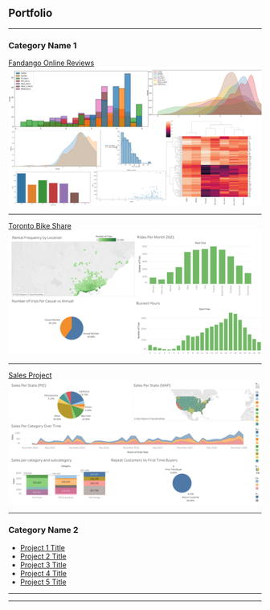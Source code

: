 ## Portfolio

---

### Category Name 1 

[Fandango Online Reviews](https://github.com/seifsami/Fandango-Recreation/blob/main/FandangoDataAnalysisProject.ipynb)
<img src="images/Fandango_Recreation_Project.png?raw=true"/>

---
[Toronto Bike Share](/pdf/sample_presentation.pdf)
<img src="images/Toronto_Bikeshare_Dashboard.png?raw=true"/>

---
[Sales Project](http://example.com/)
<img src="images/Sales_Project_Dashboard.png?raw=true"/>

---

### Category Name 2

- [Project 1 Title](http://example.com/)
- [Project 2 Title](http://example.com/)
- [Project 3 Title](http://example.com/)
- [Project 4 Title](http://example.com/)
- [Project 5 Title](http://example.com/)

---




---

